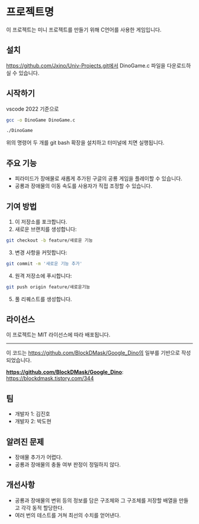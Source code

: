 # 프로젝트명

이 프로젝트는 미니 프로젝트를 만들기 위해 C언어를 사용한 게임입니다.

## 설치

https://github.com/Jxino/Univ-Projects.git에서 DinoGame.c 파일을 다운로드하실 수 있습니다.

## 시작하기

vscode 2022 기준으로
```bash
gcc -o DinoGame DinoGame.c
```
```bash
./DinoGame
```
위의 명령어 두 개를 git bash 확장을 설치하고 터미널에 치면 실행됩니다.

## 주요 기능

- 피라미드가 장애물로 새롭게 추가된 구글의 공룡 게임을 플레이할 수 있습니다.
- 공룡과 장애물의 이동 속도를 사용자가 직접 조정할 수 있습니다.

## 기여 방법

1. 이 저장소를 포크합니다.
2. 새로운 브랜치를 생성합니다: 
```bash
git checkout -b feature/새로운 기능
```
3. 변경 사항을 커밋합니다: 
```bash
git commit -m '새로운 기능 추가'
```
4. 원격 저장소에 푸시합니다: 
```bash
git push origin feature/새로운기능
```
5. 풀 리퀘스트를 생성합니다.

## 라이선스

이 프로젝트는 MIT 라이선스에 따라 배포됩니다.

---

이 코드는 https://github.com/BlockDMask/Google_Dino의 일부를 기반으로 작성되었습니다.

**https://github.com/BlockDMask/Google_Dino**: https://blockdmask.tistory.com/344

## 팀

- 개발자 1: 김진호
- 개발자 2: 박도현

## 알려진 문제

- 장애물 추가가 어렵다.
- 공룡과 장애물의 충돌 여부 판정이 정밀하지 않다.

## 개선사항

- 공룡과 장애물의 변위 등의 정보를 담은 구조체와 그 구조체를 저장할 배열을 만들고 각각 동적 할당한다.
- 여러 번의 테스트를 거쳐 최선의 수치를 얻어낸다.